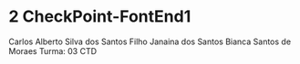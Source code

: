 # 2 CheckPoint-FontEnd1
Carlos Alberto Silva dos Santos Filho
Janaina dos Santos
Bianca Santos de Moraes
Turma: 03
CTD
